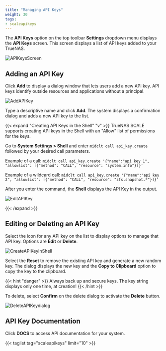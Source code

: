 ```yaml
---
title: "Managing API Keys"
weight: 30
tags:
- scaleapikeys
---
```


The **API Keys** option on the top toolbar **Settings** dropdown menu displays the **API Keys** screen. This screen displays a list of API keys added to your TrueNAS.

![APIKeysScreen](/images/SCALE/22.02/APIKeysScreen.png "API Keys Screen")

## Adding an API Key

Click **Add** to display a dialog window that lets users add a new API key. API keys identify outside resources and applications without a principal. 

![AddAPIKey](/images/SCALE/22.02/AddAPIKey.png "Add API Key")

Type a descriptive name and click **Add**. The system displays a confirmation dialog and adds a new API key to the list.

{{< expand "Creating API Keys in the Shell" "v" >}}
TrueNAS SCALE supports creating API keys in the Shell with an "Allow" list of permissions for the keys.

Go to **System Settings > Shell** and enter `midclt call api_key.create` followed by your desired call parameters.

Example of a call: `midclt call api_key.create '{"name":"api key 1", "allowlist": [{"method": "CALL", "resource": "system.info"}]}'`

Example of a wildcard call: `midclt call api_key.create '{"name":"api key 2", "allowlist": [{"method": "CALL", "resource": "zfs.snapshot.*"}]}'`

After you enter the command, the **Shell** displays the API Key in the output.

![EditAPIKey](/images/SCALE/22.02/EditAPIKey.png "Edit API Key")

{{< /expand >}}

## Editing or Deleting an API Key

Select the <span class="iconify" data-icon="eva:more-vertical-outline"></span> icon for any API key on the list to display options to manage that API key. Options are **Edit** or **Delete**.

![CreateAPIKeyInShell](/images/SCALE/CreateAPIKeyInShell.png "Create an API Key in the Shell")

Select the **Reset** to remove the existing API key and generate a new random key. The dialog displays the new key and the **Copy to Clipboard** option to copy the key to the clipboard.

{{< hint "danger" >}}
Always back up and secure keys. The key string displays only one time, at creation!
{{< /hint >}}

To delete, select **Confirm** on the delete dialog to activate the **Delete** button.

![DeleteAPIKeydialog](/images/SCALE/22.02/DeleteAPIKeydialog.png "Delete API Key")

## API Key Documentation

Click **DOCS** to access API documentation for your system.

{{< taglist tag="scaleapikeys" limit="10" >}}
